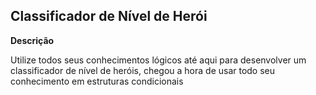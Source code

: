 ## Classificador de Nível de Herói

**Descrição**

Utilize todos seus conhecimentos lógicos até aqui para desenvolver um classificador de nível de heróis, chegou a hora de usar todo seu conhecimento em estruturas condicionais
